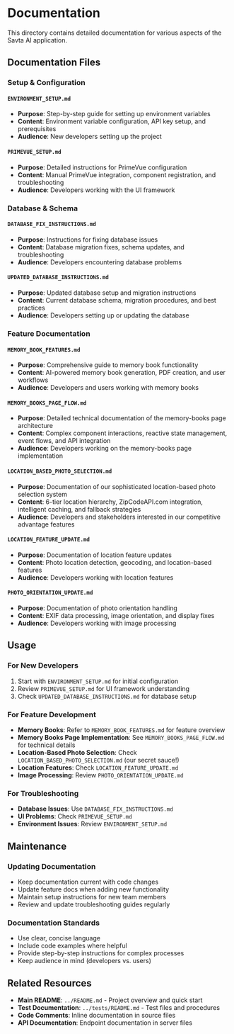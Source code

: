 # Documentation

This directory contains detailed documentation for various aspects of the Savta AI application.

## Documentation Files

### Setup & Configuration

#### `ENVIRONMENT_SETUP.md`
- **Purpose**: Step-by-step guide for setting up environment variables
- **Content**: Environment variable configuration, API key setup, and prerequisites
- **Audience**: New developers setting up the project

#### `PRIMEVUE_SETUP.md`
- **Purpose**: Detailed instructions for PrimeVue configuration
- **Content**: Manual PrimeVue integration, component registration, and troubleshooting
- **Audience**: Developers working with the UI framework

### Database & Schema

#### `DATABASE_FIX_INSTRUCTIONS.md`
- **Purpose**: Instructions for fixing database issues
- **Content**: Database migration fixes, schema updates, and troubleshooting
- **Audience**: Developers encountering database problems

#### `UPDATED_DATABASE_INSTRUCTIONS.md`
- **Purpose**: Updated database setup and migration instructions
- **Content**: Current database schema, migration procedures, and best practices
- **Audience**: Developers setting up or updating the database

### Feature Documentation

#### `MEMORY_BOOK_FEATURES.md`
- **Purpose**: Comprehensive guide to memory book functionality
- **Content**: AI-powered memory book generation, PDF creation, and user workflows
- **Audience**: Developers and users working with memory books

#### `MEMORY_BOOKS_PAGE_FLOW.md`
- **Purpose**: Detailed technical documentation of the memory-books page architecture
- **Content**: Complex component interactions, reactive state management, event flows, and API integration
- **Audience**: Developers working on the memory-books page implementation

#### `LOCATION_BASED_PHOTO_SELECTION.md`
- **Purpose**: Documentation of our sophisticated location-based photo selection system
- **Content**: 6-tier location hierarchy, ZipCodeAPI.com integration, intelligent caching, and fallback strategies
- **Audience**: Developers and stakeholders interested in our competitive advantage features

#### `LOCATION_FEATURE_UPDATE.md`
- **Purpose**: Documentation of location feature updates
- **Content**: Photo location detection, geocoding, and location-based features
- **Audience**: Developers working with location features

#### `PHOTO_ORIENTATION_UPDATE.md`
- **Purpose**: Documentation of photo orientation handling
- **Content**: EXIF data processing, image orientation, and display fixes
- **Audience**: Developers working with image processing

## Usage

### For New Developers
1. Start with `ENVIRONMENT_SETUP.md` for initial configuration
2. Review `PRIMEVUE_SETUP.md` for UI framework understanding
3. Check `UPDATED_DATABASE_INSTRUCTIONS.md` for database setup

### For Feature Development
- **Memory Books**: Refer to `MEMORY_BOOK_FEATURES.md` for feature overview
- **Memory Books Page Implementation**: See `MEMORY_BOOKS_PAGE_FLOW.md` for technical details
- **Location-Based Photo Selection**: Check `LOCATION_BASED_PHOTO_SELECTION.md` (our secret sauce!)
- **Location Features**: Check `LOCATION_FEATURE_UPDATE.md`
- **Image Processing**: Review `PHOTO_ORIENTATION_UPDATE.md`

### For Troubleshooting
- **Database Issues**: Use `DATABASE_FIX_INSTRUCTIONS.md`
- **UI Problems**: Check `PRIMEVUE_SETUP.md`
- **Environment Issues**: Review `ENVIRONMENT_SETUP.md`

## Maintenance

### Updating Documentation
- Keep documentation current with code changes
- Update feature docs when adding new functionality
- Maintain setup instructions for new team members
- Review and update troubleshooting guides regularly

### Documentation Standards
- Use clear, concise language
- Include code examples where helpful
- Provide step-by-step instructions for complex processes
- Keep audience in mind (developers vs. users)

## Related Resources

- **Main README**: `../README.md` - Project overview and quick start
- **Test Documentation**: `../tests/README.md` - Test files and procedures
- **Code Comments**: Inline documentation in source files
- **API Documentation**: Endpoint documentation in server files
